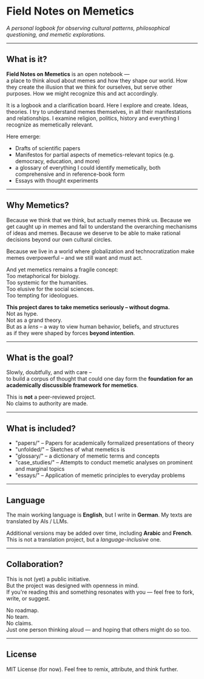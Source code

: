 # Field Notes on Memetics

*A personal logbook for observing cultural patterns, philosophical questioning, and memetic explorations.*

---

## What is it?

**Field Notes on Memetics** is an open notebook —  
a place to think aloud about memes and how they shape our world.
How they create the illusion that we think for ourselves, but serve other purposes.
How we might recognize this and act accordingly.

It is a logbook and a clarification board.
Here I explore and create. Ideas, theories.
I try to understand memes themselves, in all their manifestations and relationships.
I examine religion, politics, history and everything I recognize as memetically relevant.

Here emerge:
- Drafts of scientific papers
- Manifestos for partial aspects of memetics-relevant topics (e.g. democracy, education, and more)
- a glossary of everything I could identify memetically, both comprehensive and in reference-book form
- Essays with thought experiments

---

## Why Memetics?

Because we think that we think, but actually memes think us.
Because we get caught up in memes and fail to understand the overarching mechanisms of ideas and memes.
Because we deserve to be able to make rational decisions beyond our own cultural circles.

Because we live in a world where globalization and technocratization make memes overpowerful – and we still want and must act.

And yet memetics remains a fragile concept:  
Too metaphorical for biology.  
Too systemic for the humanities.  
Too elusive for the social sciences.  
Too tempting for ideologues.

**This project dares to take memetics seriously – without dogma.**  
Not as hype.  
Not as a grand theory.  
But as a *lens* – a way to view human behavior, beliefs, and structures  
as if they were shaped by forces **beyond intention**.

---

## What is the goal?

Slowly, doubtfully, and with care –  
to build a corpus of thought that could one day form the **foundation for an academically discussible framework for memetics**.

This is **not** a peer-reviewed project.  
No claims to authority are made.

---

## What is included?

- "papers/" – Papers for academically formalized presentations of theory
- "unfolded/" – Sketches of what memetics is
- "glossary/" – a dictionary of memetic terms and concepts
- "case_studies/" – Attempts to conduct memetic analyses on prominent and marginal topics
- "essays/" – Application of memetic principles to everyday problems

---

## Language

The main working language is **English**, but I write in **German**. My texts are translated by AIs / LLMs.    

Additional versions may be added over time, including **Arabic** and **French**.  
This is not a translation project, but a *language-inclusive* one.

---

## Collaboration?

This is not (yet) a public initiative.  
But the project was designed with openness in mind.  
If you're reading this and something resonates with you — feel free to fork, write, or suggest.

No roadmap.  
No team.  
No claims.  
Just one person thinking aloud — and hoping that others might do so too.

---

## License

MIT License (for now). Feel free to remix, attribute, and think further.